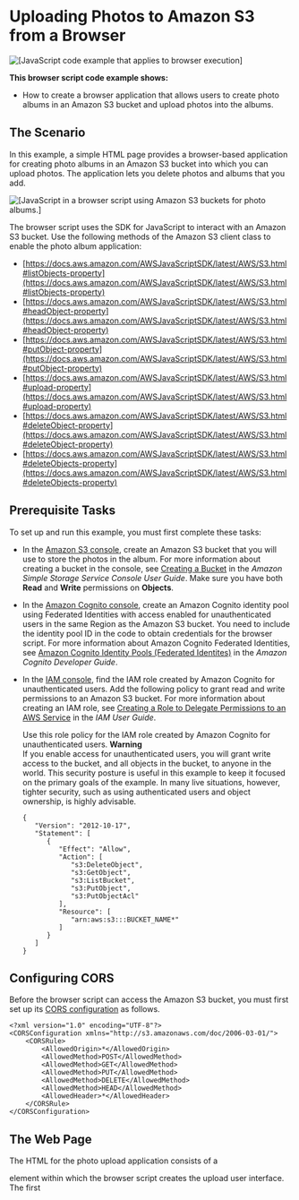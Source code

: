 # Uploading Photos to Amazon S3 from a Browser<a name="s3-example-photo-album"></a>

![\[JavaScript code example that applies to browser execution\]](http://docs.aws.amazon.com/sdk-for-javascript/v2/developer-guide/images/browsericon.png)

**This browser script code example shows:**
+ How to create a browser application that allows users to create photo albums in an Amazon S3 bucket and upload photos into the albums\.

## The Scenario<a name="s3-example-photo-album-scenario"></a>

In this example, a simple HTML page provides a browser\-based application for creating photo albums in an Amazon S3 bucket into which you can upload photos\. The application lets you delete photos and albums that you add\.

![\[JavaScript in a browser script using Amazon S3 buckets for photo albums.\]](http://docs.aws.amazon.com/sdk-for-javascript/v2/developer-guide/images/s3-photo-album-example.png)

The browser script uses the SDK for JavaScript to interact with an Amazon S3 bucket\. Use the following methods of the Amazon S3 client class to enable the photo album application: 
+ [https://docs.aws.amazon.com/AWSJavaScriptSDK/latest/AWS/S3.html#listObjects-property](https://docs.aws.amazon.com/AWSJavaScriptSDK/latest/AWS/S3.html#listObjects-property)
+ [https://docs.aws.amazon.com/AWSJavaScriptSDK/latest/AWS/S3.html#headObject-property](https://docs.aws.amazon.com/AWSJavaScriptSDK/latest/AWS/S3.html#headObject-property)
+ [https://docs.aws.amazon.com/AWSJavaScriptSDK/latest/AWS/S3.html#putObject-property](https://docs.aws.amazon.com/AWSJavaScriptSDK/latest/AWS/S3.html#putObject-property)
+ [https://docs.aws.amazon.com/AWSJavaScriptSDK/latest/AWS/S3.html#upload-property](https://docs.aws.amazon.com/AWSJavaScriptSDK/latest/AWS/S3.html#upload-property)
+ [https://docs.aws.amazon.com/AWSJavaScriptSDK/latest/AWS/S3.html#deleteObject-property](https://docs.aws.amazon.com/AWSJavaScriptSDK/latest/AWS/S3.html#deleteObject-property)
+ [https://docs.aws.amazon.com/AWSJavaScriptSDK/latest/AWS/S3.html#deleteObjects-property](https://docs.aws.amazon.com/AWSJavaScriptSDK/latest/AWS/S3.html#deleteObjects-property)

## Prerequisite Tasks<a name="s3-example-photo-album-scenario-prerequisites"></a>

To set up and run this example, you must first complete these tasks:
+ In the [Amazon S3 console](https://console.aws.amazon.com/s3/), create an Amazon S3 bucket that you will use to store the photos in the album\. For more information about creating a bucket in the console, see [Creating a Bucket](https://docs.aws.amazon.com/AmazonS3/latest/user-guide/create-bucket.html) in the *Amazon Simple Storage Service Console User Guide*\. Make sure you have both **Read** and **Write** permissions on **Objects**\.
+ In the [Amazon Cognito console](https://console.aws.amazon.com/cognito/), create an Amazon Cognito identity pool using Federated Identities with access enabled for unauthenticated users in the same Region as the Amazon S3 bucket\. You need to include the identity pool ID in the code to obtain credentials for the browser script\. For more information about Amazon Cognito Federated Identities, see [Amazon Cognito Identity Pools \(Federated Identites\)](https://docs.aws.amazon.com/cognito/latest/developerguide/cognito-identity.html) in the *Amazon Cognito Developer Guide*\.
+ In the [IAM console](https://console.aws.amazon.com/iam/), find the IAM role created by Amazon Cognito for unauthenticated users\. Add the following policy to grant read and write permissions to an Amazon S3 bucket\. For more information about creating an IAM role, see [Creating a Role to Delegate Permissions to an AWS Service](https://docs.aws.amazon.com/IAM/latest/UserGuide/id_roles_create_for-service.html) in the *IAM User Guide*\.

  Use this role policy for the IAM role created by Amazon Cognito for unauthenticated users\.
**Warning**  
If you enable access for unauthenticated users, you will grant write access to the bucket, and all objects in the bucket, to anyone in the world\. This security posture is useful in this example to keep it focused on the primary goals of the example\. In many live situations, however, tighter security, such as using authenticated users and object ownership, is highly advisable\.

  ```
  {
     "Version": "2012-10-17",
     "Statement": [
        {
           "Effect": "Allow",
           "Action": [
              "s3:DeleteObject",
              "s3:GetObject",
              "s3:ListBucket",
              "s3:PutObject",
              "s3:PutObjectAcl"
           ],
           "Resource": [
              "arn:aws:s3:::BUCKET_NAME*"
           ]
        }
     ]
  }
  ```

## Configuring CORS<a name="s3-example-photo-album-cors-configuration"></a>

Before the browser script can access the Amazon S3 bucket, you must first set up its [CORS configuration](cors.md#configuring-cors-s3-bucket) as follows\.

```
<?xml version="1.0" encoding="UTF-8"?>
<CORSConfiguration xmlns="http://s3.amazonaws.com/doc/2006-03-01/">
    <CORSRule>
        <AllowedOrigin>*</AllowedOrigin>
        <AllowedMethod>POST</AllowedMethod>
        <AllowedMethod>GET</AllowedMethod>
        <AllowedMethod>PUT</AllowedMethod>
        <AllowedMethod>DELETE</AllowedMethod>
        <AllowedMethod>HEAD</AllowedMethod>
        <AllowedHeader>*</AllowedHeader>
    </CORSRule>
</CORSConfiguration>
```

## The Web Page<a name="s3-example-photo-album-html"></a>

The HTML for the photo upload application consists of a <div> element within which the browser script creates the upload user interface\. The first <script> element adds the SDK to the browser script\. The second <script> element adds the external JavaScript file that holds the browser script code\.

```
<!DOCTYPE html>
<html>
  <head>
    <script src="https://sdk.amazonaws.com/js/aws-sdk-2.283.1.min.js"></script>
    <script src="./app.js"></script>
    <script>
       function getHtml(template) {
          return template.join('\n');
       }
       listAlbums();
    </script>
  </head>
  <body>
    <h1>My Photo Albums App</h1>
    <div id="app"></div>
  </body>
</html>
```

## Configuring the SDK<a name="s3-example-photo-album-configure-sdk"></a>

Obtain the credentials needed to configure the SDK by calling the `CognitoIdentityCredentials` method, providing the Amazon Cognito identity pool ID\. Next, create an `AWS.S3` service object\.

```
var albumBucketName = "BUCKET_NAME";
var bucketRegion = "REGION";
var IdentityPoolId = "IDENTITY_POOL_ID";

AWS.config.update({
  region: bucketRegion,
  credentials: new AWS.CognitoIdentityCredentials({
    IdentityPoolId: IdentityPoolId
  })
});

var s3 = new AWS.S3({
  apiVersion: "2006-03-01",
  params: { Bucket: albumBucketName }
});
```

Nearly all of the rest of the code in this example is organized into a series of functions that gather and present information about the albums in the bucket, upload and display photos uploaded into albums, and delete photos and albums\. Those functions are:
+ `listAlbums`
+ `createAlbum`
+ `viewAlbum`
+ `addPhoto`
+ `deleteAlbum`
+ `deletePhoto`

## Listing Albums in the Bucket<a name="s3-example-photo-album-list-albums"></a>

The application creates albums in the Amazon S3 bucket as objects whose keys begin with a forward slash character, indicating the object functions as a folder\. To list all the existing albums in the bucket, the application's `listAlbums` function calls the `listObjects` method of the `AWS.S3` service object while using `commonPrefix` so the call returns only objects used as albums\.

The rest of the function takes the list of albums from the Amazon S3 bucket and generates the HTML needed to display the album list in the web page\. It also enables deleting and opening individual albums\.

```
function listAlbums() {
  s3.listObjects({ Delimiter: "/" }, function(err, data) {
    if (err) {
      return alert("There was an error listing your albums: " + err.message);
    } else {
      var albums = data.CommonPrefixes.map(function(commonPrefix) {
        var prefix = commonPrefix.Prefix;
        var albumName = decodeURIComponent(prefix.replace("/", ""));
        return getHtml([
          "<li>",
          "<span onclick=\"deleteAlbum('" + albumName + "')\">X</span>",
          "<span onclick=\"viewAlbum('" + albumName + "')\">",
          albumName,
          "</span>",
          "</li>"
        ]);
      });
      var message = albums.length
        ? getHtml([
            "<p>Click on an album name to view it.</p>",
            "<p>Click on the X to delete the album.</p>"
          ])
        : "<p>You do not have any albums. Please Create album.";
      var htmlTemplate = [
        "<h2>Albums</h2>",
        message,
        "<ul>",
        getHtml(albums),
        "</ul>",
        "<button onclick=\"createAlbum(prompt('Enter Album Name:'))\">",
        "Create New Album",
        "</button>"
      ];
      document.getElementById("app").innerHTML = getHtml(htmlTemplate);
    }
  });
}
```

## Creating an Album in the Bucket<a name="s3-example-photo-album-create-album"></a>

To create an album in the Amazon S3 bucket, the application's `createAlbum` function first validates the name given for the new album to ensure it contains suitable characters\. The function then forms an Amazon S3 object key, passing it to the `headObject` method of the Amazon S3 service object\. This method returns the metadata for the specified key, so if it returns data, then an object with that key already exists\.

If the album doesn't already exist, the function calls the `putObject` method of the `AWS.S3` service object to create the album\. It then calls the `viewAlbum` function to display the new empty album\.

```
function createAlbum(albumName) {
  albumName = albumName.trim();
  if (!albumName) {
    return alert("Album names must contain at least one non-space character.");
  }
  if (albumName.indexOf("/") !== -1) {
    return alert("Album names cannot contain slashes.");
  }
  var albumKey = encodeURIComponent(albumName) + "/";
  s3.headObject({ Key: albumKey }, function(err, data) {
    if (!err) {
      return alert("Album already exists.");
    }
    if (err.code !== "NotFound") {
      return alert("There was an error creating your album: " + err.message);
    }
    s3.putObject({ Key: albumKey }, function(err, data) {
      if (err) {
        return alert("There was an error creating your album: " + err.message);
      }
      alert("Successfully created album.");
      viewAlbum(albumName);
    });
  });
}
```

## Viewing an Album<a name="s3-example-photo-album-viewing-album"></a>

To display the contents of an album in the Amazon S3 bucket, the application's `viewAlbum` function takes an album name and creates the Amazon S3 key for that album\. The function then calls the `listObjects` method of the `AWS.S3` service object to obtain a list of all the objects \(photos\) in the album\.

The rest of the function takes the list of objects \(photos\) from the album and generates the HTML needed to display the photos in the web page\. It also enables deleting individual photos and navigating back to the album list\.

```
function viewAlbum(albumName) {
  var albumPhotosKey = encodeURIComponent(albumName) + "//";
  s3.listObjects({ Prefix: albumPhotosKey }, function(err, data) {
    if (err) {
      return alert("There was an error viewing your album: " + err.message);
    }
    // 'this' references the AWS.Response instance that represents the response
    var href = this.request.httpRequest.endpoint.href;
    var bucketUrl = href + albumBucketName + "/";

    var photos = data.Contents.map(function(photo) {
      var photoKey = photo.Key;
      var photoUrl = bucketUrl + encodeURIComponent(photoKey);
      return getHtml([
        "<span>",
        "<div>",
        '<img style="width:128px;height:128px;" src="' + photoUrl + '"/>',
        "</div>",
        "<div>",
        "<span onclick=\"deletePhoto('" +
          albumName +
          "','" +
          photoKey +
          "')\">",
        "X",
        "</span>",
        "<span>",
        photoKey.replace(albumPhotosKey, ""),
        "</span>",
        "</div>",
        "</span>"
      ]);
    });
    var message = photos.length
      ? "<p>Click on the X to delete the photo</p>"
      : "<p>You do not have any photos in this album. Please add photos.</p>";
    var htmlTemplate = [
      "<h2>",
      "Album: " + albumName,
      "</h2>",
      message,
      "<div>",
      getHtml(photos),
      "</div>",
      '<input id="photoupload" type="file" accept="image/*">',
      '<button id="addphoto" onclick="addPhoto(\'' + albumName + "')\">",
      "Add Photo",
      "</button>",
      '<button onclick="listAlbums()">',
      "Back To Albums",
      "</button>"
    ];
    document.getElementById("app").innerHTML = getHtml(htmlTemplate);
  });
}
```

## Adding Photos to an Album<a name="s3-example-photo-album-adding-photos"></a>

To upload a photo to an album in the Amazon S3 bucket, the application's `addPhoto` function uses a file picker element in the web page to identify a file to upload\. It then forms a key for the photo to upload from the current album name and the file name\.

The function calls the `upload` method of the Amazon S3 service object to upload the photo\. The `ACL` parameter is set to `public-read` so the application can fetch the photos in an album for display by their URL in the bucket\. After uploading the photo, the function redisplays the album so the uploaded photo appears\.

```
function addPhoto(albumName) {
  var files = document.getElementById("photoupload").files;
  if (!files.length) {
    return alert("Please choose a file to upload first.");
  }
  var file = files[0];
  var fileName = file.name;
  var albumPhotosKey = encodeURIComponent(albumName) + "//";

  var photoKey = albumPhotosKey + fileName;

  // Use S3 ManagedUpload class as it supports multipart uploads
  var upload = new AWS.S3.ManagedUpload({
    params: {
      Bucket: albumBucketName,
      Key: photoKey,
      Body: file,
      ACL: "public-read"
    }
  });

  var promise = upload.promise();

  promise.then(
    function(data) {
      alert("Successfully uploaded photo.");
      viewAlbum(albumName);
    },
    function(err) {
      return alert("There was an error uploading your photo: ", err.message);
    }
  );
}
```

## Deleting a Photo<a name="s3-example-photo-album-delete-photo"></a>

To delete a photo from an album in the Amazon S3 bucket, the application's `deletePhoto` function calls the `deleteObject` method of the Amazon S3 service object\. This deletes the photo specified by the `photoKey` value passed to the function\.

```
function deletePhoto(albumName, photoKey) {
  s3.deleteObject({ Key: photoKey }, function(err, data) {
    if (err) {
      return alert("There was an error deleting your photo: ", err.message);
    }
    alert("Successfully deleted photo.");
    viewAlbum(albumName);
  });
}
```

## Deleting an Album<a name="s3-example-photo-album-delete-album"></a>

To delete an album in the Amazon S3 bucket, the application's `deleteAlbum` function calls the `deleteObjects` method of the Amazon S3 service object\.

```
function deleteAlbum(albumName) {
  var albumKey = encodeURIComponent(albumName) + "/";
  s3.listObjects({ Prefix: albumKey }, function(err, data) {
    if (err) {
      return alert("There was an error deleting your album: ", err.message);
    }
    var objects = data.Contents.map(function(object) {
      return { Key: object.Key };
    });
    s3.deleteObjects(
      {
        Delete: { Objects: objects, Quiet: true }
      },
      function(err, data) {
        if (err) {
          return alert("There was an error deleting your album: ", err.message);
        }
        alert("Successfully deleted album.");
        listAlbums();
      }
    );
  });
}
```
